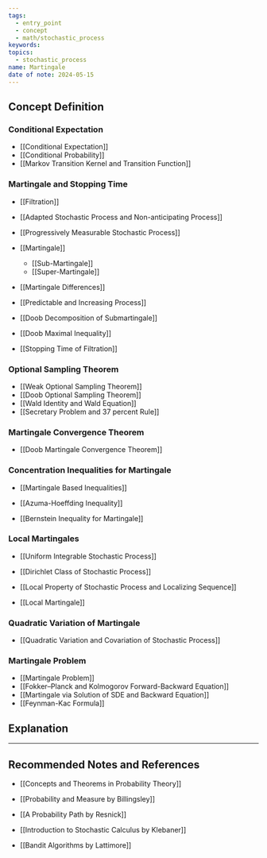 ```yaml
---
tags:
  - entry_point
  - concept
  - math/stochastic_process
keywords: 
topics:
  - stochastic_process
name: Martingale
date of note: 2024-05-15
---
```


## Concept Definition

### Conditional Expectation

- [[Conditional Expectation]]
- [[Conditional Probability]]
- [[Markov Transition Kernel and Transition Function]]


### Martingale and Stopping Time

- [[Filtration]]
- [[Adapted Stochastic Process and Non-anticipating Process]]
- [[Progressively Measurable Stochastic Process]]
- [[Martingale]]
	- [[Sub-Martingale]]
	- [[Super-Martingale]]
- [[Martingale Differences]]
- [[Predictable and Increasing Process]]

- [[Doob Decomposition of Submartingale]]
- [[Doob Maximal Inequality]]
- [[Stopping Time of Filtration]]


### Optional Sampling Theorem

- [[Weak Optional Sampling Theorem]]
- [[Doob Optional Sampling Theorem]]
- [[Wald Identity and Wald Equation]]
- [[Secretary Problem and 37 percent Rule]]

### Martingale Convergence Theorem

- [[Doob Martingale Convergence Theorem]]

### Concentration Inequalities for Martingale

- [[Martingale Based Inequalities]]

- [[Azuma-Hoeffding Inequality]]
- [[Bernstein Inequality for Martingale]]

### Local Martingales

- [[Uniform Integrable Stochastic Process]]
- [[Dirichlet Class of Stochastic Process]]

- [[Local Property of Stochastic Process and Localizing Sequence]]
- [[Local Martingale]]


### Quadratic Variation of Martingale

- [[Quadratic Variation and Covariation of Stochastic Process]]

### Martingale Problem 

- [[Martingale Problem]]
- [[Fokker–Planck and Kolmogorov Forward-Backward Equation]]
- [[Martingale via Solution of SDE and Backward Equation]]
- [[Feynman-Kac Formula]]


## Explanation





-----------
##  Recommended Notes and References

- [[Concepts and Theorems in Probability Theory]]

- [[Probability and Measure by Billingsley]]
- [[A Probability Path by Resnick]]
- [[Introduction to Stochastic Calculus by Klebaner]]
- [[Bandit Algorithms by Lattimore]]